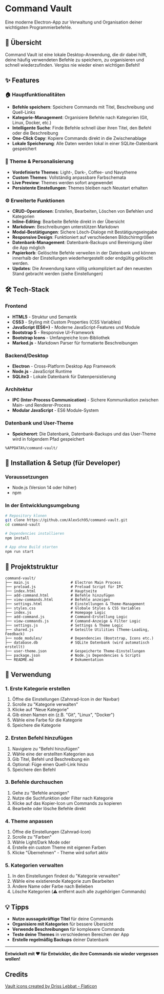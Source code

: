 # Command Vault

Eine moderne Electron-App zur Verwaltung und Organisation deiner wichtigsten Programmierbefehle.

## 📖 Übersicht

Command Vault ist eine lokale Desktop-Anwendung, die dir dabei hilft, deine häufig verwendeten Befehle zu speichern, zu organisieren und schnell wiederzufinden. Vergiss nie wieder einen wichtigen Befehl!

## ✨ Features

### 🏠 **Hauptfunktionalitäten**
- **Befehle speichern**: Speichere Commands mit Titel, Beschreibung und Quell-Links
- **Kategorie-Management**: Organisiere Befehle nach Kategorien (Git, Linux, Docker, etc.)
- **Intelligente Suche**: Finde Befehle schnell über ihren Titel, den Befehl oder die Beschreibung
- **One-Click Copy**: Kopiere Commands direkt in die Zwischenablage
- **Lokale Speicherung**: Alle Daten werden lokal in einer SQLite-Datenbank gespeichert

### 🎨 **Theme & Personalisierung**
- **Vordefinierte Themes**: Light-, Dark-, Coffee- und Navytheme
- **Custom Themes**: Vollständig anpassbare Farbschemata
- **Live Preview**: Themes werden sofort angewendet
- **Persistente Einstellungen**: Themes bleiben nach Neustart erhalten

### ⚙️ **Erweiterte Funktionen**
- **CRUD-Operationen**: Erstellen, Bearbeiten, Löschen von Befehlen und Kategorien
- **Inline-Editing**: Bearbeite Befehle direkt in der Übersicht
- **Markdown**: Beschreibungen unterstützen Markdown
- **Modal-Bestätigungen**: Sichere Lösch-Dialoge mit Bestätigungseingabe
- **Responsive Design**: Funktioniert auf verschiedenen Bildschirmgrößen
- **Datenbank-Management**: Datenbank-Backups und Bereinigung über die App möglich
- **Papierkorb**: Gelöschte Befehle verweilen in der Datenbank und können innerhalb der Einstellungen wiederhergestellt oder endgültig gelöscht werden.
- **Updates**: Die Anwendung kann völlig unkompliziert auf den neuesten Stand gebracht werden (siehe Einstellungen)

## 🛠️ Tech-Stack

### **Frontend**
- **HTML5** - Struktur und Semantik
- **CSS3** - Styling mit Custom Properties (CSS Variables)
- **JavaScript (ES6+)** - Moderne JavaScript-Features und Module
- **Bootstrap 5** - Responsive UI-Framework
- **Bootstrap Icons** - Umfangreiche Icon-Bibliothek
- **Marked.js** - Markdown Parser für formatierte Beschreibungen

### **Backend/Desktop**
- **Electron** - Cross-Platform Desktop App Framework
- **Node.js** - JavaScript Runtime
- **SQLite3** - Lokale Datenbank für Datenpersistierung

### **Architektur**
- **IPC (Inter-Process Communication)** - Sichere Kommunikation zwischen Main- und Renderer-Process
- **Modular JavaScript** - ES6 Module-System

### **Datenbank und User-Theme**
- **Speicherort**: Die Datenbank, Datenbank-Backups und das User-Theme wird in folgendem Pfad gespeichert
```
%APPDATA%/command-vault/
```
## 🚀 Installation & Setup (für Developer)

### **Voraussetzungen**
- Node.js (Version 14 oder höher)
- npm

### **In der Entwicklungsumgebung**
```bash
# Repository klonen
git clone https://github.com/AlexSch95/command-vault.git
cd command-vault

# Dependencies installieren
npm install

# App ohne Build starten
npm run start
```

## 📂 Projektstruktur

```
command-vault/
├── main.js                   # Electron Main Process
├── preload.js                # Preload Script für IPC
├── index.html                # Hauptseite
├── add-command.html          # Befehle hinzufügen
├── view-commands.html        # Befehle anzeigen
├── settings.html             # Einstellungen & Theme-Management
├── styles.css                # Globale Styles & CSS Variables
├── index.js                  # Homepage Logic
├── add-command.js            # Command-Erstellung Logic
├── view-commands.js          # Command-Anzeige & Filter Logic
├── settings.js               # Settings & Theme Logic
├── shared.js                 # Geteilte Utilities (Theme-Loading, Feedback)
├── node_modules/             # Dependencies (Bootstrap, Icons etc.)
├── database.db               # SQLite Datenbank (wird automatisch erstellt)
├── user-theme.json           # Gespeicherte Theme-Einstellungen
├── package.json              # Node.js Dependencies & Scripts
└── README.md                 # Dokumentation
```

## 🎯 Verwendung

### **1. Erste Kategorie erstellen**
1. Öffne die Einstellungen (Zahnrad-Icon in der Navbar)
2. Scrolle zu "Kategorie verwalten"
3. Klicke auf "Neue Kategorie"
4. Gib einen Namen ein (z.B. "Git", "Linux", "Docker")
5. Wähle eine Farbe für die Kategorie
6. Speichere die Kategorie

### **2. Ersten Befehl hinzufügen**
1. Navigiere zu "Befehl hinzufügen"
2. Wähle eine der erstellten Kategorien aus
3. Gib Titel, Befehl und Beschreibung ein
4. Optional: Füge einen Quell-Link hinzu
5. Speichere den Befehl

### **3. Befehle durchsuchen**
1. Gehe zu "Befehle anzeigen"
2. Nutze die Suchfunktion oder Filter nach Kategorie
3. Klicke auf das Kopier-Icon um Commands zu kopieren
4. Bearbeite oder lösche Befehle direkt

### **4. Theme anpassen**
1. Öffne die Einstellungen (Zahnrad-Icon)
2. Scrolle zu "Farben"
3. Wähle Light/Dark Mode oder
4. Erstelle ein custom Theme mit eigenen Farben
5. Klicke "Übernehmen" - Theme wird sofort aktiv

### **5. Kategorien verwalten**
1. In den Einstellungen findest du "Kategorie verwalten"
2. Wähle eine existierende Kategorie zum Bearbeiten
3. Ändere Name oder Farbe nach Belieben
4. Lösche Kategorien (⚠️ entfernt auch alle zugehörigen Commands)

## 💡 Tipps

- **Nutze aussagekräftige Titel** für deine Commands
- **Organisiere mit Kategorien** für bessere Übersicht
- **Verwende Beschreibungen** für komplexere Commands
- **Teste deine Themes** in verschiedenen Bereichen der App
- **Erstelle regelmäßig Backups** deiner Datenbank

---

**Entwickelt mit ❤️ für Entwickler, die ihre Commands nie wieder vergessen wollen!**

## Credits
[Vault icons created by Driss Lebbat - Flaticon](https://www.flaticon.com/free-icons/vault)
